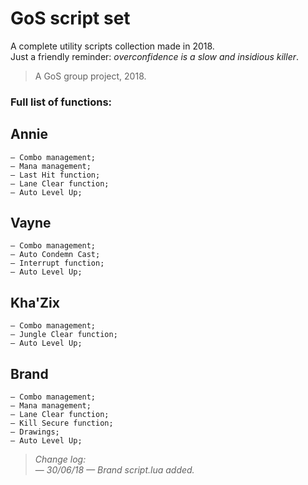 # GoS script set
A complete utility scripts collection made in 2018.<br/>
Just a friendly reminder: _overconfidence is a slow and insidious killer_.<br/>
> A GoS group project, 2018.

### Full list of functions:
## Annie
```
— Combo management;
— Mana management;
— Last Hit function;
— Lane Clear function;
— Auto Level Up;
```

## Vayne
```
— Combo management;
— Auto Condemn Cast;
— Interrupt function;
— Auto Level Up;
```

## Kha'Zix
```
— Combo management;
— Jungle Clear function;
— Auto Level Up;
```

## Brand
```
— Combo management;
— Mana management;
— Lane Clear function;
— Kill Secure function;
— Drawings;
— Auto Level Up;
```

> _Change log:_<br/>
— _30/06/18 — Brand script.lua added._<br/>
